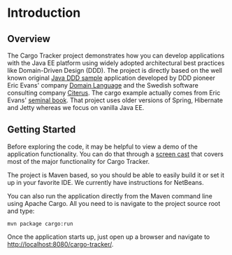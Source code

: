 # Introduction

## Overview

The Cargo Tracker project demonstrates how you can develop applications with the Java EE platform using widely adopted architectural best practices like Domain-Driven Design \(DDD\). The project is directly based on the well known original [Java DDD sample](http://dddsample.sourceforge.net/) application developed by DDD pioneer Eric Evans' company [Domain Language](http://domainlanguage.com/) and the Swedish software consulting company [Citerus](http://www.citerus.se/). The cargo example actually comes from Eric Evans' [seminal book](http://www.amazon.com/Domain-Driven-Design-Tackling-Complexity-Software/dp/0321125215). That project uses older versions of Spring, Hibernate and Jetty whereas we focus on vanilla Java EE.

## Getting Started

Before exploring the code, it may be helpful to view a demo of the application functionality. You can do that through a [screen cast](http://git.delabassee.com/ct/demo.html) that covers most of the major functionality for Cargo Tracker.

The project is Maven based, so you should be able to easily build it or set it up in your favorite IDE. We currently have instructions for NetBeans.

You can also run the application directly from the Maven command line using Apache Cargo. All you need to is navigate to the project source root and type:

`mvn package cargo:run`

Once the application starts up, just open up a browser and navigate to [http://localhost:8080/cargo-tracker/](http://localhost:8080/cargo-tracker/).

